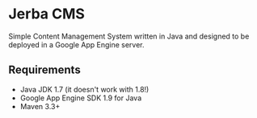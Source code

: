 # Jerba CMS

Simple Content Management System written in Java and designed to be deployed in a Google App Engine server.

## Requirements

  - Java JDK 1.7 (it doesn't work with 1.8!)
  - Google App Engine SDK 1.9 for Java
  - Maven 3.3+

